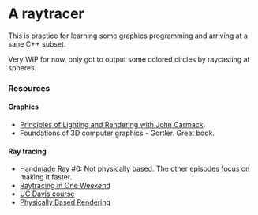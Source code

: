 # A raytracer

This is practice for learning some graphics programming and arriving at a sane C++ subset.

Very WIP for now, only got to output some colored circles by raycasting at spheres.


### Resources

#### Graphics

* [Principles of Lighting and Rendering with John Carmack][carmack].
* Foundations of 3D computer graphics - Gortler. Great book.

#### Ray tracing

* [Handmade Ray #0][handmade]: Not physically based. The other episodes focus on making it faster.
* [Raytracing in One Weekend][weekend]
* [UC Davis course][ucdavis]
* [Physically Based Rendering][pbr]


[carmack]: https://www.youtube.com/watch?v=IyUgHPs86XM
[handmade]: https://hero.handmade.network/episode/ray/ray00/
[weekend]: https://raytracing.github.io/books/RayTracingInOneWeekend.html
[ucdavis]: https://www.youtube.com/watch?v=XCcMTYimir0&list=PL_w_qWAQZtAYd0Kxmq17YXwqXkO1MVrqi
[pbr]: http://www.pbr-book.org/3ed-2018/contents.html
